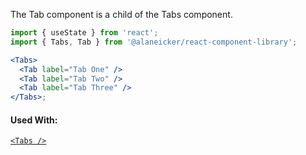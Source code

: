 The Tab component is a child of the Tabs component.

```jsx
import { useState } from 'react';
import { Tabs, Tab } from '@alaneicker/react-component-library';

<Tabs>
  <Tab label="Tab One" />
  <Tab label="Tab Two" />
  <Tab label="Tab Three" />
</Tabs>;
```

#### Used With:

[`<Tabs />`](/#/Content/Tabs)
